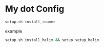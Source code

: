 # My dot Config

```bash
setup.sh install_<name>
```

example

```bash
setup.sh install_helix && setup setup_helix
```
